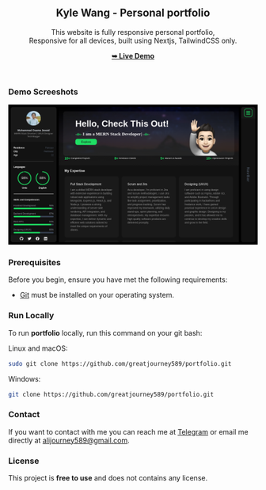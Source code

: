 <div align="center">
  <h2 align="center">Kyle Wang - Personal portfolio</h2>

This website is fully responsive personal portfolio, <br />Responsive for all devices, built using Nextjs, TailwindCSS only.

<a href="https://greatjourney589.vercel.app/"><strong>➥ Live Demo</strong></a>

</div>

<br />

### Demo Screeshots

![Kyle Portfolio Desktop Demo](./public/readme-images/portfolio.png "Desktop Demo")

### Prerequisites

Before you begin, ensure you have met the following requirements:

- [Git](https://git-scm.com/downloads "Download Git") must be installed on your operating system.

### Run Locally

To run **portfolio** locally, run this command on your git bash:

Linux and macOS:

```bash
sudo git clone https://github.com/greatjourney589/portfolio.git
```

Windows:

```bash
git clone https://github.com/greatjourney589/portfolio.git
```

### Contact

If you want to contact with me you can reach me at [Telegram](https://t.me/vinh0225) or email me directly at alijourney589@gmail.com.

### License

This project is **free to use** and does not contains any license.
